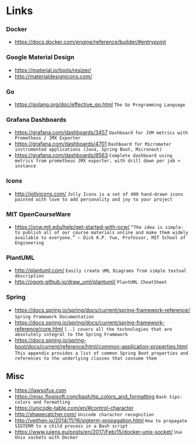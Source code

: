 # Links

### Docker
- https://docs.docker.com/engine/reference/builder/#entrypoint

### Google Material Design
- https://material.io/tools/resizer/
- http://materialdesignicons.com/

### Go
- https://golang.org/doc/effective_go.html `The Go Programming Language`

### Grafana Dashboards
- https://grafana.com/dashboards/3457 `Dashboard for JVM metrics with Prometheus / JMX Exporter`
- https://grafana.com/dashboards/4701 `Dashboard for Micrometer instrumented applications (Java, Spring Boot, Micronaut)`
- https://grafana.com/dashboards/8563 `Complete dashboard using metrics from prometheus JMX exporter, with drill down per job > instance`

### Icons
- http://jollyicons.com/ `Jolly Icons is a set of 400 hand-drawn icons painted with love to add personality and joy to your project`

### MIT OpenCourseWare
- https://ocw.mit.edu/help/get-started-with-ocw/ `“The idea is simple: to publish all of our course materials online and make them widely available to everyone.” — Dick K.P. Yue, Professor, MIT School of Engineering`

### PlantUML
- http://plantuml.com/ `Easily create UML Diagrams from simple textual description`
- http://ogom.github.io/draw_uml/plantuml/ `PlantUML CheatSheet`

### Spring
- https://docs.spring.io/spring/docs/current/spring-framework-reference/ `Spring Framework Documentation`
- https://docs.spring.io/spring/docs/current/spring-framework-reference/core.html `[..] covers all the technologies that are absolutely integral to the Spring Framework`
- https://docs.spring.io/spring-boot/docs/current/reference/html/common-application-properties.html `This appendix provides a list of common Spring Boot properties and references to the underlying classes that consume them`

## Misc

- https://lawsofux.com
- https://misc.flogisoft.com/bash/tip_colors_and_formatting `Bash tips: colors and formatting`
- https://unicode-table.com/en/#control-character
- http://shapecatcher.com/ `Unicode character recognition`
- http://veithen.io/2014/11/16/sigterm-propagation.html `How to propagate SIGTERM to a child process in a Bash script`
- https://www.jujens.eu/posts/en/2017/Feb/15/docker-unix-socket/ `Use Unix sockets with Docker`
